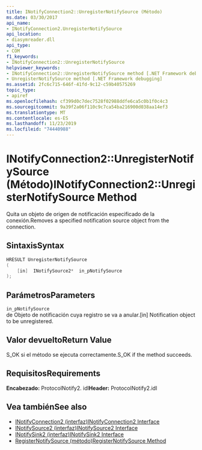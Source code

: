 ```yaml
---
title: INotifyConnection2::UnregisterNotifySource (Método)
ms.date: 03/30/2017
api_name:
- INotifyConnection2.UnregisterNotifySource
api_location:
- diasymreader.dll
api_type:
- COM
f1_keywords:
- INotifyConnection2::UnregisterNotifySource
helpviewer_keywords:
- INotifyConnection2::UnregisterNotifySource method [.NET Framework debugging]
- UnregisterNotifySource method [.NET Framework debugging]
ms.assetid: 2fc6c715-646f-41fd-9c12-c59b40575269
topic_type:
- apiref
ms.openlocfilehash: cf399d0c7dec7528f02988ddfe6ca5c0b1f0c4c3
ms.sourcegitcommit: 9a39f2a06f110c9c7ca54ba216900d038aa14ef3
ms.translationtype: MT
ms.contentlocale: es-ES
ms.lasthandoff: 11/23/2019
ms.locfileid: "74440988"
---
```

# <a name="inotifyconnection2unregisternotifysource-method"></a><span data-ttu-id="c9095-102">INotifyConnection2::UnregisterNotifySource (Método)</span><span class="sxs-lookup"><span data-stu-id="c9095-102">INotifyConnection2::UnregisterNotifySource Method</span></span>
<span data-ttu-id="c9095-103">Quita un objeto de origen de notificación especificado de la conexión.</span><span class="sxs-lookup"><span data-stu-id="c9095-103">Removes a specified notification source object from the connection.</span></span>  
  
## <a name="syntax"></a><span data-ttu-id="c9095-104">Sintaxis</span><span class="sxs-lookup"><span data-stu-id="c9095-104">Syntax</span></span>  
  
```cpp  
HRESULT UnregisterNotifySource  
(  
    [in]  INotifySource2*  in_pNotifySource  
);  
```  
  
## <a name="parameters"></a><span data-ttu-id="c9095-105">Parámetros</span><span class="sxs-lookup"><span data-stu-id="c9095-105">Parameters</span></span>  
 `in_pNotifySource`  
 <span data-ttu-id="c9095-106">de Objeto de notificación cuya registro se va a anular.</span><span class="sxs-lookup"><span data-stu-id="c9095-106">[in] Notification object to be unregistered.</span></span>  
  
## <a name="return-value"></a><span data-ttu-id="c9095-107">Valor devuelto</span><span class="sxs-lookup"><span data-stu-id="c9095-107">Return Value</span></span>  
 <span data-ttu-id="c9095-108">S_OK si el método se ejecuta correctamente.</span><span class="sxs-lookup"><span data-stu-id="c9095-108">S_OK if the method succeeds.</span></span>  
  
## <a name="requirements"></a><span data-ttu-id="c9095-109">Requisitos</span><span class="sxs-lookup"><span data-stu-id="c9095-109">Requirements</span></span>  
 <span data-ttu-id="c9095-110">**Encabezado:** ProtocolNotify2. idl</span><span class="sxs-lookup"><span data-stu-id="c9095-110">**Header:** ProtocolNotify2.idl</span></span>  
  
## <a name="see-also"></a><span data-ttu-id="c9095-111">Vea también</span><span class="sxs-lookup"><span data-stu-id="c9095-111">See also</span></span>

- [<span data-ttu-id="c9095-112">INotifyConnection2 (interfaz)</span><span class="sxs-lookup"><span data-stu-id="c9095-112">INotifyConnection2 Interface</span></span>](../../../../docs/framework/unmanaged-api/diagnostics/inotifyconnection2-interface.md)
- [<span data-ttu-id="c9095-113">INotifySource2 (interfaz)</span><span class="sxs-lookup"><span data-stu-id="c9095-113">INotifySource2 Interface</span></span>](../../../../docs/framework/unmanaged-api/diagnostics/inotifysource2-interface.md)
- [<span data-ttu-id="c9095-114">INotifySink2 (interfaz)</span><span class="sxs-lookup"><span data-stu-id="c9095-114">INotifySink2 Interface</span></span>](../../../../docs/framework/unmanaged-api/diagnostics/inotifysink2-interface.md)
- [<span data-ttu-id="c9095-115">RegisterNotifySource (método)</span><span class="sxs-lookup"><span data-stu-id="c9095-115">RegisterNotifySource Method</span></span>](../../../../docs/framework/unmanaged-api/diagnostics/inotifyconnection2-registernotifysource-method.md)
